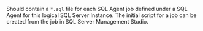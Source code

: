 Should contain a `*.sql` file for each SQL Agent job defined under a SQL Agent for this logical SQL Server Instance. The initial script for a job can be created from the job in SQL Server Management Studio.